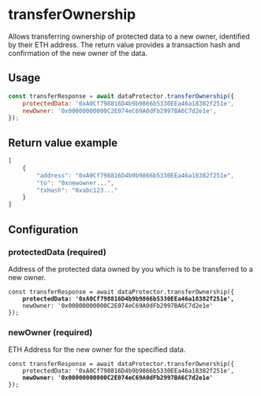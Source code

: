 # transferOwnership

Allows transferring ownership of protected data to a new owner, identified by their ETH address. The return value provides a transaction hash and confirmation of the new owner of the data.

## Usage

```javascript
const transferResponse = await dataProtector.transferOwnership({
    protectedData: '0xA0Cf798816D4b9b9866b5330EEa46a18382f251e',
    newOwner: '0x00000000000C2E074eC69A0dFb2997BA6C7d2e1e',
});
```

## Return value example

```javascript
[
    {
        "address": "0xA0Cf798816D4b9b9866b5330EEa46a18382f251e",
        "to": "0xnewowner...",
        "txHash": "0xabc123..."
    }
]
```

## Configuration

### protectedData (required)

Address of the protected data owned by you which is to be transferred to a new owner.

<pre class="language-javascript"><code class="lang-javascript">const transferResponse = await dataProtector.transferOwnership({
    <strong>protectedData: '0xA0Cf798816D4b9b9866b5330EEa46a18382f251e',</strong>
    newOwner: '0x00000000000C2E074eC69A0dFb2997BA6C7d2e1e'
});
</code></pre>

### newOwner (required)

ETH Address for the new owner for the specified data.

<pre class="language-javascript"><code class="lang-javascript">const transferResponse = await dataProtector.transferOwnership({
    protectedData: '0xA0Cf798816D4b9b9866b5330EEa46a18382f251e',
    <strong>newOwner: '0x00000000000C2E074eC69A0dFb2997BA6C7d2e1e'</strong>
});
</code></pre>
